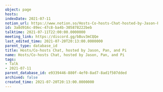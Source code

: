 ```yaml
---
object: page
hosts: 
indexDate: 2021-07-11
notion_url: https://www.notion.so/Hosts-Co-hosts-Chat-hosted-by-Jason-Pan-and-Pi-3a8d916c89ec47c8ba4b305878222beb
id: 3a8d916c-89ec-47c8-ba4b-305878222beb
talktime: 2021-07-11T22:00:00.0000000
meeting_link: https://discord.gg/bBuv3mCQQe
last_edited_time: 2021-07-20T20:13:00.0000000
parent_type: database_id
title: Hosts/Co-hosts Chat, hosted by Jason, Pan, and Pi
name: Hosts/Co-hosts Chat, hosted by Jason, Pan, and Pi
tags:
- Talk
- 2021-07-11
parent_database_id: e9339446-880f-4ef0-8ad7-8ad1f507dded
archived: false
created_time: 2021-07-20T20:13:00.0000000
---
```





